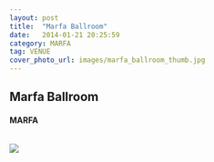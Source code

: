 ```yaml
---
layout: post
title:  "Marfa Ballroom"
date:   2014-01-21 20:25:59
category: MARFA
tag: VENUE
cover_photo_url: images/marfa_ballroom_thumb.jpg
---
```


<div class="section-title">
  <h2>Marfa Ballroom</h2>
    <h4>MARFA</h4>
    <div class="divider-border"></div>
</div> 
<div class="column small-6">
    <p>
    </p>
<div class="column small-6">
    <img src="{{ "/images/marfa_ballroom_thumb.jpg" | prepend: site.baseurl }}">
</div>
